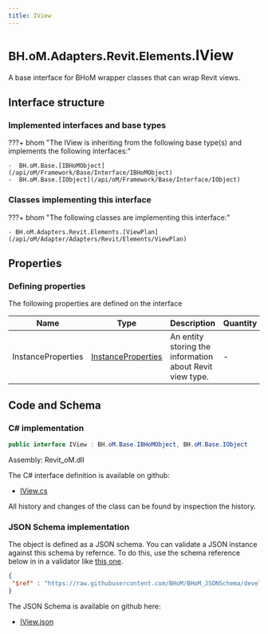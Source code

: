 ```yaml
---
title: IView
---
```


# <small>BH.oM.Adapters.Revit.Elements.</small>**IView**

A base interface for BHoM wrapper classes that can wrap Revit views.

## Interface structure

### Implemented interfaces and base types

???+ bhom "The IView is inheriting from the following base type(s) and implements the following interfaces:"

    -  BH.oM.Base.[IBHoMObject](/api/oM/Framework/Base/Interface/IBHoMObject)
    -  BH.oM.Base.[IObject](/api/oM/Framework/Base/Interface/IObject)


### Classes implementing this interface

???+ bhom "The following classes are implementing this interface:"

    - BH.oM.Adapters.Revit.Elements.[ViewPlan](/api/oM/Adapter/Adapters/Revit/Elements/ViewPlan)


## Properties



### Defining properties

The following properties are defined on the interface

| Name             | Type             | Description      | Quantity         |
|------------------|------------------|------------------|------------------|
| InstanceProperties | [InstanceProperties](/api/oM/Adapter/Adapters/Revit/Properties/InstanceProperties) | An entity storing the information about Revit view type. | - |


## Code and Schema

### C# implementation

``` C# title="C#"
public interface IView : BH.oM.Base.IBHoMObject, BH.oM.Base.IObject
```

Assembly: Revit_oM.dll

The C# interface definition is available on github:

- [IView.cs](https://github.com/BHoM/Revit_Toolkit/blob/develop/Revit_oM/Elements\IView.cs)

All history and changes of the class can be found by inspection the history.
### JSON Schema implementation

The object is defined as a JSON schema. You can validate a JSON instance against this schema by refernce. To do this, use the schema reference below in in a validator like [this one](https://www.jsonschemavalidator.net/).

``` json title="JSON Schema"
{
 "$ref" : "https://raw.githubusercontent.com/BHoM/BHoM_JSONSchema/develop/Revit_oM/Elements/IView.json"
}
```

The JSON Schema is available on github here:

- [IView.json](https://github.com/BHoM/BHoM_JSONSchema/blob/develop/Revit_oM/Elements/IView.json)
